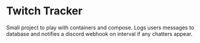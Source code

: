 # Twitch Tracker

Small project to play with containers and compose. Logs users messages to database and notifies a discord webhook on interval if any chatters appear.